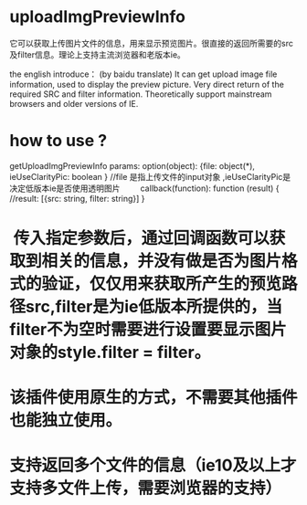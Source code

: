 # uploadImgPreviewInfo
它可以获取上传图片文件的信息，用来显示预览图片。很直接的返回所需要的src及filter信息。理论上支持主流浏览器和老版本ie。

the english introduce： (by baidu translate)
It can get upload image file information, used to display the preview picture. Very direct return of the required SRC and filter information.
Theoretically support mainstream browsers and older versions of IE.

# how to use ?

getUploadImgPreviewInfo
  params: option(object):  {file: object(*), ieUseClarityPic: boolean }  //file 是指上传文件的input对象 ,ieUseClarityPic是决定低版本ie是否使用透明图片
          callback(function): function (result) { //result: [{src: string, filter: string}]
          }
          
 #  传入指定参数后，通过回调函数可以获取到相关的信息，并没有做是否为图片格式的验证，仅仅用来获取所产生的预览路径src,filter是为ie低版本所提供的，当filter不为空时需要进行设置要显示图片对象的style.filter = filter。
 #  该插件使用原生的方式，不需要其他插件也能独立使用。
 #  支持返回多个文件的信息（ie10及以上才支持多文件上传，需要浏览器的支持）
